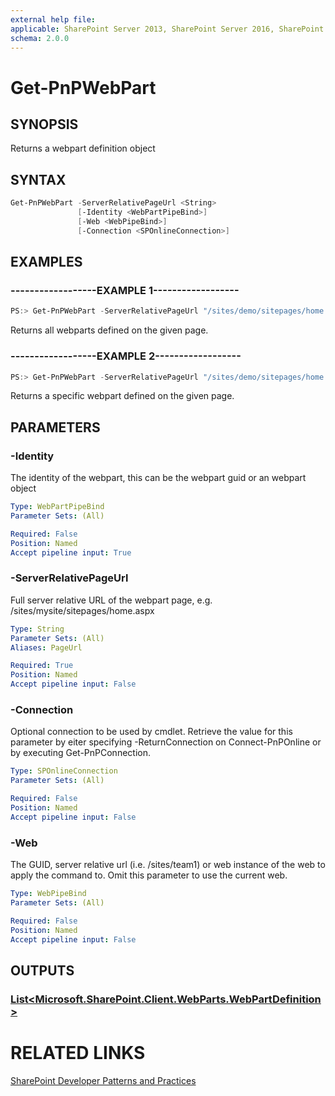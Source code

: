 ```yaml
---
external help file:
applicable: SharePoint Server 2013, SharePoint Server 2016, SharePoint Online
schema: 2.0.0
---
```

# Get-PnPWebPart

## SYNOPSIS
Returns a webpart definition object

## SYNTAX 

```powershell
Get-PnPWebPart -ServerRelativePageUrl <String>
               [-Identity <WebPartPipeBind>]
               [-Web <WebPipeBind>]
               [-Connection <SPOnlineConnection>]
```

## EXAMPLES

### ------------------EXAMPLE 1------------------
```powershell
PS:> Get-PnPWebPart -ServerRelativePageUrl "/sites/demo/sitepages/home.aspx"
```

Returns all webparts defined on the given page.

### ------------------EXAMPLE 2------------------
```powershell
PS:> Get-PnPWebPart -ServerRelativePageUrl "/sites/demo/sitepages/home.aspx" -Identity a2875399-d6ff-43a0-96da-be6ae5875f82
```

Returns a specific webpart defined on the given page.

## PARAMETERS

### -Identity
The identity of the webpart, this can be the webpart guid or an webpart object

```yaml
Type: WebPartPipeBind
Parameter Sets: (All)

Required: False
Position: Named
Accept pipeline input: True
```

### -ServerRelativePageUrl
Full server relative URL of the webpart page, e.g. /sites/mysite/sitepages/home.aspx

```yaml
Type: String
Parameter Sets: (All)
Aliases: PageUrl

Required: True
Position: Named
Accept pipeline input: False
```

### -Connection
Optional connection to be used by cmdlet. Retrieve the value for this parameter by eiter specifying -ReturnConnection on Connect-PnPOnline or by executing Get-PnPConnection.

```yaml
Type: SPOnlineConnection
Parameter Sets: (All)

Required: False
Position: Named
Accept pipeline input: False
```

### -Web
The GUID, server relative url (i.e. /sites/team1) or web instance of the web to apply the command to. Omit this parameter to use the current web.

```yaml
Type: WebPipeBind
Parameter Sets: (All)

Required: False
Position: Named
Accept pipeline input: False
```

## OUTPUTS

### [List<Microsoft.SharePoint.Client.WebParts.WebPartDefinition>](https://msdn.microsoft.com/en-us/library/microsoft.sharepoint.client.webparts.webpartdefinition.aspx)

# RELATED LINKS

[SharePoint Developer Patterns and Practices](http://aka.ms/sppnp)